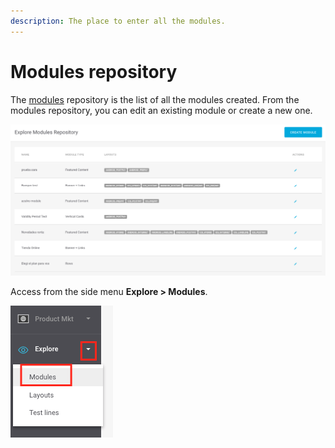 ```yaml
---
description: The place to enter all the modules.
---
```


# Modules repository

The [modules](./) repository is the list of all the modules created. From the modules repository, you can edit an existing module or create a new one.

![](../.gitbook/assets/image%20%2864%29.png)

Access from the side menu **Explore > Modules**.

![](../.gitbook/assets/image%20%2833%29.png)

